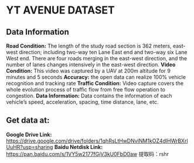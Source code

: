 # YT AVENUE DATASET
## Data Information
**Road Condition:** The length of the study road section is 362 meters, east-west direction; including two-way ten Lane East end and two-way six Lane West end. There are four roads merging in the east-west direction, and the number of lanes changes intensively in the east-west direction.
**Video Condition:** This video was captured by a UAV at 200m altitude for 9 minutes and 5 seconds
**Accuracy:** the open data can realize 100% vehicle recognition and tracking rate
**Traffic Condition:** Video capture covers the whole evolution process of traffic flow from free flow operation to congestion.
**Data Information:** Data contains the information of each vehicle’s speed, acceleration, spacing, time distance, lane, etc.


## Get data at:
**Google Drive Link:**  https://drive.google.com/drive/folders/1qhRsLtHwDNvlNM1kOZ4dlHWrBXrlUuHR?usp=sharing
**Baidu Netdisk Link:** https://pan.baidu.com/s/1VY5w2177fGjV3kU0FbD0aw 提取码：rshr
